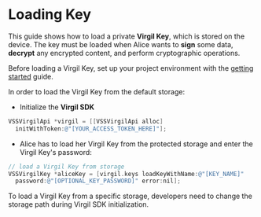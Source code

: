 # Loading Key

This guide shows how to load a private **Virgil Key**, which is stored on the device. The key must be loaded when Alice wants to **sign** some data, **decrypt** any encrypted content, and perform cryptographic operations.

Before loading a Virgil Key, set up your project environment with the [getting started](/documentation-objectivec/guides/configuration/client-configuration.md) guide.

In order to load the Virgil Key from the default storage:

- Initialize the **Virgil SDK**

```objectivec
VSSVirgilApi *virgil = [[VSSVirgilApi alloc]
  initWithToken:@"[YOUR_ACCESS_TOKEN_HERE]"];
```

- Alice has to load her Virgil Key from the protected storage and enter the Virgil Key's password:

```objectivec
// load a Virgil Key from storage
VSSVirgilKey *aliceKey = [virgil.keys loadKeyWithName:@"[KEY_NAME]"
  password:@"[OPTIONAL_KEY_PASSWORD]" error:nil];
```

To load a Virgil Key from a specific storage, developers need to change the storage path during Virgil SDK initialization.
